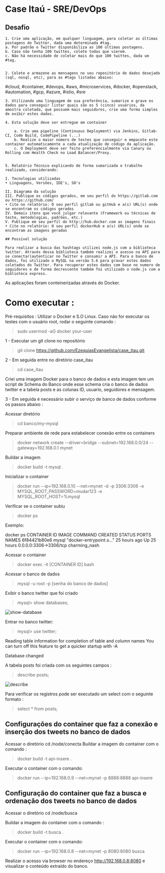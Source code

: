 # Case Itaú - SRE/DevOps

## Desafio

    1. Crie uma aplicação, em qualquer linguagem, para coletar as últimas postagens do Twitter, dada uma determinada #tag.
    a. Por padrão o Twitter disponibiliza as 100 últimas postagens. 
    b. Caso não tenha 100 twittes, colete todas que vierem.
    c. Não há necessidade de coletar mais do que 100 twittes, dada um #tag.


    2. Colete e armazene as mensagens no seu repositório de dados desejado (sql, nosql, etc), para as #tags listadas abaixo:
#cloud, #container, #devops, #aws, #microservices, #docker, #openstack, #automation, #gcp, #azure, #istio, #sre

    3. Utilizando uma linguagem de sua preferência, sumarize e grave os dados para conseguir listar quais são os 5 (cinco) usuários, da amostra coletada, que possuem mais seguidores, crie uma forma simples de exibir estes dados.

    4. Esta solução deve ser entregue em container

        a. Crie uma pipeline (Continuous Deployment) via Jenkins, Gitlab-CI, Code Build, CodePipeline (...) 
        b. Realize o maior número de testes que conseguir e empacote este container automaticamente a cada atualização de código da aplicação. 
        c. O Deployment deve ser feito preferencialmente via Canary ou Rolling com Health Check no Load Balancer/Proxy.


    5. Relatório Técnico explicando de forma sumarizada o trabalho realizado, considerando:

    I. Tecnologias utilizadas 
    • Linguagens, Versões, IDE's, SO's

    II. Diagrama da solução
    III. Publique os códigos gerados, em seu perfil do https://gitlab.com ou https://github.com/
    • Cite no relatório: O seu perfil gitlab ou gitHub e a(s) URL(s) onde se encontram os códigos gerados
    IV. Demais itens que você julgar relevante (Framework ou técnicas de teste, metodologias, padrões, etc.) 
    V. Publique em seu perfil do http://hub.docker.com as imagens finais
    • Cite no relatório: O seu perfil dockerHub e a(s) URL(s) onde se encontram as imagens geradas
    
    ## Possível solução
    
    Para realizar a busca das hashtags utilizei node.js com a biblioteca twitter. Através dessa biblioteca também realizei o acesso na API para se conectar|autenticar no Twitter e consumir a API. Para o banco de dados, foi utilizado o MySQL na versão 5.6 para gravar estes dados coletados do Twitter. Para recuperar estes dados com base no numero de seguidores e de forma decrescente também foi utilizado o node.js com a biblioteca express. 
As aplicações foram conteinerizadas através do Docker. 

# Como executar :

Pré-requisitos : Utilizar o Docker e S.O Linux. Caso não for executar os testes com o usuário root, rodar o seguinte comando :

> sudo usermod -aG docker your-user

1 - Executar um git clone no repositório

> git clone https://github.com/EzequiasEvangelista/case_itau.git

2 - Em seguida entre no diretório case_itau 

> cd case_itau

Criei uma imagem Docker para o banco de dados e esta imagem tem um script de Schema do Banco onde esse schema cria o banco de dados twitter e a tabela posts e as colunas ID, usuario, seguidores e mensagem.

3 - Em seguida é necessário subir o serviço de banco de dados conforme os passos abaixo :

Acessar diretório 
> cd banco/my-mysql

Preparar ambiente de rede para estabelecer conexão entre os containers 

> docker network create --driver=bridge --subnet=192.168.0.0/24 --gateway=192.168.0.1 mynet


Buildar a imagem
> docker build -t mysql .

Inicializar o container 
> docker run --ip=192.168.0.10 --net=mynet -d -p 3306:3306 -e MYSQL_ROOT_PASSWORD=mudar123 -e MYSQL_ROOT_HOST=%mysql

Verificar se o container subiu
> docker ps

Exemplo:

docker ps
CONTAINER ID        IMAGE               COMMAND                  CREATED             STATUS              PORTS                    NAMES
6f84421b80e6        mysql               "docker-entrypoint.s…"   25 hours ago        Up 25 hours         0.0.0.0:3306->3306/tcp   charming_nash


Acessar o container
> docker exec -it [CONTAINER ID] bash

Acessar o banco de dados
> mysql -u root -p [senha do banco de dados]

Exibir o banco twitter que foi criado

> mysql> show databases;

![show-database](https://user-images.githubusercontent.com/14968618/75635003-6cdead00-5bf1-11ea-9c9c-0edfabb10f4f.png)

Entrar no banco twitter:

> mysql> use twitter;

Reading table information for completion of table and column names
You can turn off this feature to get a quicker startup with -A

Database changed

A tabela posts foi criada com os seguintes campos : 

> describe posts;

![describe](https://user-images.githubusercontent.com/14968618/75635091-158d0c80-5bf2-11ea-91db-cd37034a69f3.png)



Para verificar os registros pode ser executado um select com o seguinte formato :

> select * from posts; 



## Configurações do container que faz a conexão e inserção dos tweets no banco de dados

Acessar o diretório cd /node/conecta
Buildar a imagem do container com o comando :

> docker build -t api-insere .

Executar o container com o comando: 

> docker run --ip=192.168.0.9 --net=mynet -p 8888:8888 api-insere

## Configuração do container que faz a busca e ordenação dos tweets no banco de dados 

Acessar o diretório cd /node/busca

Buildar a imagem do container com o comando :

> docker build -t busca .

Executar o container com o comando:

> docker run --ip=192.168.0.8 --net=mynet -p 8080:8080 busca

Realizar o acesso via browser no endereço http://192.168.0.8:8080 e visualizar o conteúdo extraído do banco. 


    
    
    

